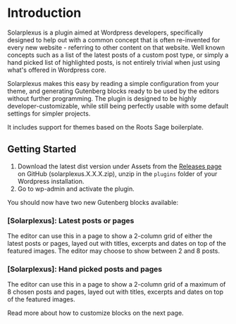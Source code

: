 # Introduction

Solarplexus is a plugin aimed at Wordpress developers, specifically designed to help out with a common concept that is often re-invented for every new website - referring to other content on that website. Well known concepts such as a list of the latest posts of a custom post type, or simply a hand picked list of highlighted posts, is not entirely trivial when just using what's offered in Wordpress core.

Solarplexus makes this easy by reading a simple configuration from your theme, and generating Gutenberg blocks ready to be used by the editors without further programming. The plugin is designed to be highly developer-customizable, while still being perfectly usable with some default settings for simpler projects.

It includes support for themes based on the Roots Sage boilerplate.

## Getting Started

1. Download the latest dist version under Assets from the [Releases page](https://github.com/Aventyret/solarplexus/releases) on GitHub (solarplexus.X.X.X.zip), unzip in the `plugins` folder of your Wordpress installation.
2. Go to wp-admin and activate the plugin.

You should now have two new Gutenberg blocks available:

### [Solarplexus]: Latest posts or pages

The editor can use this in a page to show a 2-column grid of either the latest posts or pages, layed out with titles, excerpts and dates on top of the featured images. The editor may choose to show between 2 and 8 posts.

### [Solarplexus]: Hand picked posts and pages

The editor can use this in a page to show a 2-column grid of a maximum of 8 chosen posts and pages, layed out with titles, excerpts and dates on top of the featured images.

Read more about how to customize blocks on the next page.
